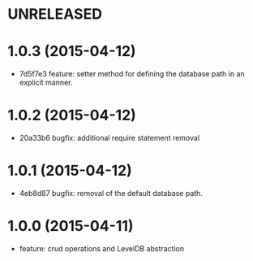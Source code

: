 # UNRELEASED

# 1.0.3 (2015-04-12)

  * 7d5f7e3 feature: setter method for defining the database path in an explicit manner.

# 1.0.2 (2015-04-12)

  * 20a33b6 bugfix: additional require statement removal

# 1.0.1 (2015-04-12)

  * 4eb8d87 bugfix: removal of the default database path.

# 1.0.0 (2015-04-11)

  * feature: crud operations and LevelDB abstraction

